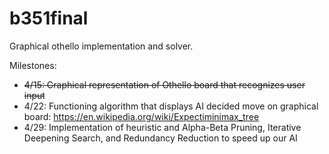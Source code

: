 # b351final
Graphical othello implementation and solver.

Milestones:

* ~~4/15: Graphical representation of Othello board that recognizes user input~~
* 4/22: Functioning algorithm that displays AI decided move on graphical board: https://en.wikipedia.org/wiki/Expectiminimax_tree
* 4/29: Implementation of heuristic and Alpha-Beta Pruning, Iterative Deepening Search, and Redundancy Reduction to speed up our AI
